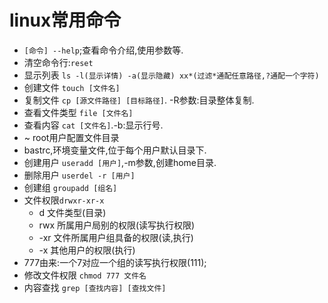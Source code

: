 # linux常用命令
* `[命令] --help`;查看命令介绍,使用参数等.
* 清空命令行:`reset`
* 显示列表 `ls -l(显示详情) -a(显示隐藏) xx*(过滤*通配任意路径,?通配一个字符)`
* 创建文件 `touch [文件名]`  
* 复制文件 `cp [源文件路径] [目标路径]`. -R参数:目录整体复制.
* 查看文件类型 `file [文件名]`
* 查看内容 `cat [文件名]`.-b:显示行号.
* ~ root用户配置文件目录
* bastrc,环境变量文件,位于每个用户默认目录下.
* 创建用户 `useradd [用户]`,-m参数,创建home目录.
* 删除用户 `userdel -r [用户]`
* 创建组 `groupadd [组名]`
* 文件权限`drwxr-xr-x`
	* d 文件类型(目录)
	* rwx 所属用户局别的权限(读写执行权限)
	* -xr 文件所属用户组具备的权限(读,执行)
	* -x 其他用户的权限(执行)
* 777由来:一个7对应一个组的读写执行权限(111);
* 修改文件权限 `chmod 777 文件名`
* 内容查找 `grep [查找内容] [查找文件]`
